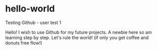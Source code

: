 # hello-world
Testing Github - user test 1

Hello! I wish to use Github for my future projects. A newbie here so am learning step by step. 
Let's rule the world! (if only you get coffee and donuts free flow!)
